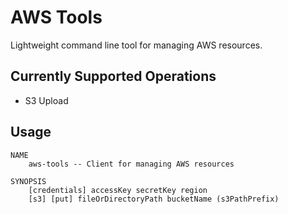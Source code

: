 AWS Tools
=========

Lightweight command line tool for managing AWS resources.

## Currently Supported Operations
- S3 Upload

## Usage
```shell
NAME
    aws-tools -- Client for managing AWS resources
    
SYNOPSIS
    [credentials] accessKey secretKey region
    [s3] [put] fileOrDirectoryPath bucketName (s3PathPrefix)
```
